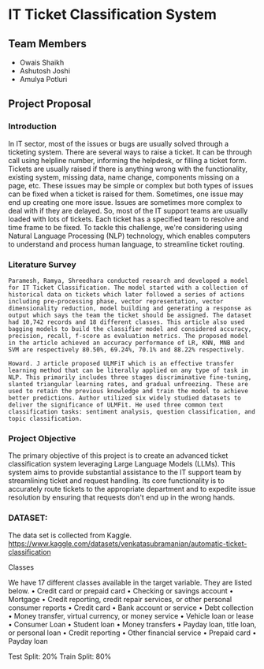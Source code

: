# IT Ticket Classification System

## Team Members
- Owais Shaikh
- Ashutosh Joshi
- Amulya Potluri

## Project Proposal

### Introduction
In IT sector, most of the issues or bugs are usually solved through a ticketing system. There are several ways to raise a ticket. It can be through call using helpline number, informing the helpdesk, or filling a ticket form. Tickets are usually raised if there is anything wrong with the functionality, existing system, missing data, name change, components missing on a page, etc. These issues may be simple or complex but both types of issues can be fixed when a ticket is raised for them. Sometimes, one issue may end up creating one more issue. Issues are sometimes more complex to deal with if they are delayed. So, most of the IT support teams are usually loaded with lots of tickets. Each ticket has a specified team to resolve and time frame to be fixed. To tackle this challenge, we're considering using Natural Language Processing (NLP) technology, which enables computers to understand and process human language, to streamline ticket routing.

### Literature Survey

	Paramesh, Ramya, Shreedhara conducted research and developed a model for IT Ticket Classification. The model started with a collection of historical data on tickets which later followed a series of actions including pre-processing phase, vector representation, vector dimensionality reduction, model building and generating a response as output which says the team the ticket should be assigned. The dataset had 10,742 records and 18 different classes. This article also used bagging models to build the classifier model and considered accuracy, precision, recall, f-score as evaluation metrics. The proposed model in the article achieved an accuracy performance of LR, KNN, MNB and SVM are respectively 80.50%, 69.24%, 70.1% and 88.22% respectively.

	Howard. J article proposed ULMFiT which is an effective transfer learning method that can be literally applied on any type of task in NLP. This primarily includes three stages discriminative fine-tuning, slanted triangular learning rates, and gradual unfreezing. These are used to retain the previous knowledge and train the model to achieve better predictions. Author utilized six widely studied datasets to deliver the significance of ULMFit. He used three common text classification tasks: sentiment analysis, question classification, and topic classification. 
 
### Project Objective
The primary objective of this project is to create an advanced ticket classification system leveraging Large Language Models (LLMs). This system aims to provide substantial assistance to the IT support team by streamlining ticket and request handling. Its core functionality is to accurately route tickets to the appropriate department and to expedite issue resolution by ensuring that requests don't end up in the wrong hands.

### DATASET:

The data set is collected from Kaggle.
https://www.kaggle.com/datasets/venkatasubramanian/automatic-ticket-classification


Classes

We have 17 different classes available in the target variable. They are listed below.
•	Credit card or prepaid card
•	Checking or savings account
•	Mortgage
•	Credit reporting, credit repair services, or other personal consumer reports
•	Credit card
•	Bank account or service
•	Debt collection
•	Money transfer, virtual currency, or money service
•	Vehicle loan or lease
•	Consumer Loan
•	Student loan
•	Money transfers
•	Payday loan, title loan, or personal loan
•	Credit reporting
•	Other financial service
•	Prepaid card
•	Payday loan

Test Split: 20%
Train Split: 80%
